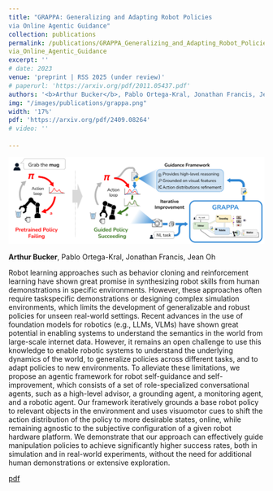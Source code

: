 ```yaml
---
title: "GRAPPA: Generalizing and Adapting Robot Policies
via Online Agentic Guidance"
collection: publications
permalink: /publications/GRAPPA_Generalizing_and_Adapting_Robot_Policies
via_Online_Agentic_Guidance
excerpt: ''
# date: 2023
venue: 'preprint | RSS 2025 (under review)'
# paperurl: 'https://arxiv.org/pdf/2011.05437.pdf'
authors: '<b>Arthur Bucker</b>, Pablo Ortega-Kral, Jonathan Francis, Jean Oh'
img: "/images/publications/grappa.png"
width: '17%'
pdf: 'https://arxiv.org/pdf/2409.08264'
# video: '' 

---
```

<!-- <iframe width="560" height="315" src="Grounding Robot Policies with Visuomotor Language Guidance" title="" frameborder="0" allow="accelerometer; autoplay; clipboard-write; encrypted-media; gyroscope; picture-in-picture" allowfullscreen></iframe> -->

<img src="/images/publications/grappa_main.png"/>


<b>Arthur Bucker</b>, Pablo Ortega-Kral, Jonathan Francis, Jean Oh

Robot learning approaches such as behavior cloning and reinforcement learning have shown great promise in synthesizing robot skills from human demonstrations in specific environments. However, these approaches often require taskspecific demonstrations or designing complex simulation environments, which limits the development of generalizable and robust policies for unseen real-world settings. Recent advances in the use of foundation models for robotics (e.g., LLMs, VLMs) have shown great potential in enabling systems to understand the semantics in the world from large-scale internet data. However, it remains an open challenge to use this knowledge to enable robotic systems to understand the underlying dynamics of the world, to generalize policies across different tasks, and to adapt policies to new environments. To alleviate these limitations, we propose an agentic framework for robot self-guidance and self-improvement, which consists of a set of role-specialized conversational agents, such as a high-level advisor, a grounding agent, a monitoring agent, and a robotic agent. Our framework iteratively grounds a base robot policy to relevant objects in the environment and uses visuomotor cues to shift the action distribution of the policy to more desirable states, online, while remaining agnostic to the subjective configuration of a given robot hardware platform. We demonstrate that our approach can effectively guide manipulation policies to achieve significantly higher success rates, both in simulation and in real-world experiments, without the need for additional human demonstrations or extensive exploration.

[pdf](/files/GRAPPA.pdf)
<!-- [Webpage](https://sites.google.com/view/motorcortex/home) -->
<!-- [Code](https://github.com/arthurfenderbucker/motor_cortex) -->

